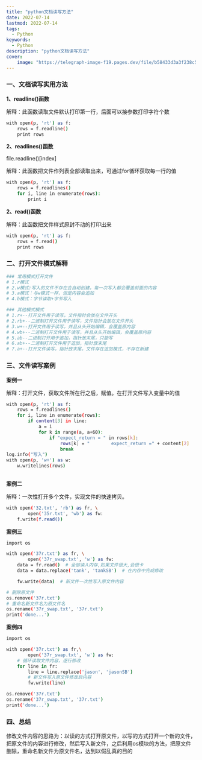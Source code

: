 ```yaml
---
title: "python文档读写方法"
date: 2022-07-14
lastmod: 2022-07-14
tags:
  - Python
keywords:
  - Python
description: "python文档读写方法"
cover:
    image: "https://telegraph-image-f19.pages.dev/file/b58433d3a3f238c52fcd4.jpg"
---
```


### 一、文档读写实用方法

**1、readline()函数**

解释：此函数读取文件默认打印第一行，后面可以接参数打印字符个数

```bash
with open(p, 'rt') as f:
    rows = f.readline()
    print rows
```

**2、readlines()函数**

file.readline()[index]

解释：此函数把文件作列表全部读取出来，可通过for循环获取每一行的值

```bash
with open(p, 'rt') as f:
    rows = f.readlines()
    for i, line in enumerate(rows):
        print i
```

**2、read()函数**

解释：此函数把文件样式原封不动的打印出来

```bash
with open(p, 'rt') as f:
    rows = f.read()
    print rows
```

### 二、打开文件模式解释

```bash
### 常用模式打开文件
# 1.r模式
# 2.w模式:写入的文件不存在会自动创建，每一次写入都会覆盖前面的内容
# 3.a模式：与w模式一样，但是内容会追加
# 4.b模式：字节读取+字节写入

### 其他模式模式
# 1.r+--打开文件用于读写，文件指针会放在文件开头
# 2.rb+--二进制打开文件用于读写，文件指针会放在文件开头
# 3.w+--打开文件用于读写，并且从头开始编辑，会覆盖原内容
# 4.wb+--二进制打开文件用于读写，并且从头开始编辑，会覆盖原内容
# 5.ab--二进制打开用于追加，指针放末尾，只能写
# 6.ab+--二进制打开文件用于追加，指针放末尾
# 7.a+--打开文件读写，指针放末尾，文件存在追加模式，不存在新建
```

### 三、文件读写案例

**案例一**

解释：打开文件，获取文件所在行之后，赋值。在打开文件写入变量中的值

```bash
with open(p, 'rt') as f:
    rows = f.readlines()
    for i, line in enumerate(rows):
        if content[3] in line:
            a = i
            for k in range(a, a+60):
                if "expect_return = " in rows[k]:
                    rows[k] = "        expect_return =" + content[2]
                    break
log.info("写入")
with open(p, 'w+') as w:
	w.writelines(rows)                    
        
```

**案例二**

解释：一次性打开多个文件，实现文件的快速拷贝。

```bash
with open('32.txt', 'rb') as fr, \
        open('35r.txt', 'wb') as fw:
    f.write(f.read())
```

**案例三**

```bash
import os

with open('37r.txt') as fr, \
        open('37r_swap.txt', 'w') as fw:
    data = fr.read()  # 全部读入内存,如果文件很大,会很卡
    data = data.replace('tank', 'tankSB')  # 在内存中完成修改

    fw.write(data)  # 新文件一次性写入原文件内容

# 删除原文件
os.remove('37r.txt')
# 重命名新文件名为原文件名
os.rename('37r_swap.txt', '37r.txt')
print('done...')
```

**案例四**

```bash
import os

with open('37r.txt') as fr,\
        open('37r_swap.txt', 'w') as fw:
    # 循环读取文件内容，逐行修改
    for line in fr:
        line = line.replace('jason', 'jasonSB')
        # 新文件写入原文件修改后内容
        fw.write(line)

os.remove('37r.txt')
os.rename('37r_swap.txt', '37r.txt')
print('done...')
```

### 四、总结

修改文件内容的思路为：以读的方式打开原文件，以写的方式打开一个新的文件，把原文件的内容进行修改，然后写入新文件，之后利用os模块的方法，把原文件删除，重命名新文件为原文件名，达到以假乱真的目的